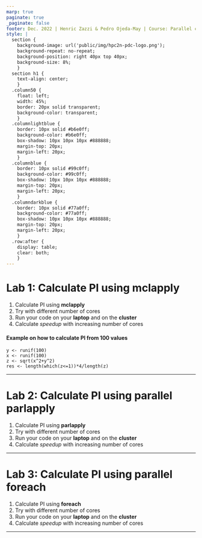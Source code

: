 ```yaml
---
marp: true
paginate: true
_paginate: false
footer: Dec. 2022 | Henric Zazzi & Pedro Ojeda-May | Course: Parallel computing in R
style: |
  section {
    background-image: url('public/img/hpc2n-pdc-logo.png');
    background-repeat: no-repeat;
    background-position: right 40px top 40px;
    background-size: 8%;
    }
  section h1 {
    text-align: center;
    }
  .column50 {
    float: left;
    width: 45%;
    border: 20px solid transparent;
    background-color: transparent;
    }
  .columnlightblue {
    border: 10px solid #b6e0ff;
    background-color: #b6e0ff;
    box-shadow: 10px 10px 10px #888888;
    margin-top: 20px;
    margin-left: 20px;
    }
  .columnblue {
    border: 10px solid #99c0ff;
    background-color: #99c0ff;
    box-shadow: 10px 10px 10px #888888;
    margin-top: 20px;
    margin-left: 20px;
    }
  .columndarkblue {
    border: 10px solid #77a0ff;
    background-color: #77a0ff;
    box-shadow: 10px 10px 10px #888888;
    margin-top: 20px;
    margin-left: 20px;
    }
  .row:after {
    display: table;
    clear: both;
    }
---
```

# Lab 1: Calculate PI using mclapply

<row>
<div class="column50">

1. Calculate PI using **mclapply**
2. Try with different number of cores
3. Run your code on your **laptop** and on the **cluster**
4. Calculate *speedup* with increasing number of cores 

</div>
<div class="column50">

#### Example on how to calculate PI from 100 values
```
y <- runif(100)
x <- runif(100)
z <- sqrt(x^2+y^2)
res <- length(which(z<=1))*4/length(z)
```

</div></row>

---

# Lab 2: Calculate PI using parallel parlapply

1. Calculate PI using **parlapply**
2. Try with different number of cores
3. Run your code on your **laptop** and on the **cluster**
4. Calculate *speedup* with increasing number of cores 

---

# Lab 3: Calculate PI using parallel foreach

1. Calculate PI using **foreach**
2. Try with different number of cores
3. Run your code on your **laptop** and on the **cluster**
4. Calculate *speedup* with increasing number of cores 

---
